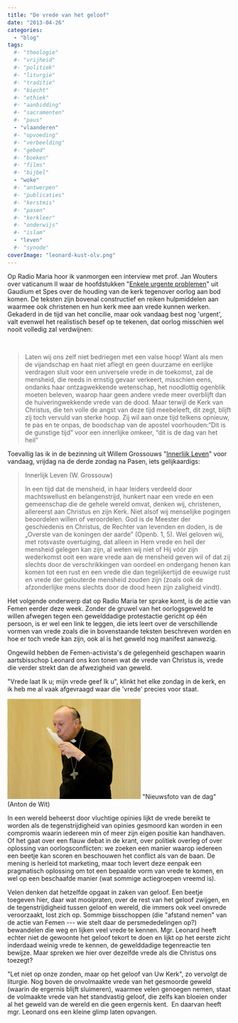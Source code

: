 ```yaml
---
title: "De vrede van het geloof"
date: "2013-04-26"
categories: 
  - "blog"
tags:
  #- "theologie"
  #- "vrijheid"
  #- "politiek"
  #- "liturgie"
  #- "traditie"
  #- "biecht"
  #- "ethiek"
  #- "aanbidding"
  #- "sacramenten"
  #- "paus"
  - "vlaanderen"
  #- "opvoeding"
  #- "verbeelding"
  #- "gebed"
  #- "boeken"
  #- "films"
  #- "bijbel"
  - "woke"
  #- "antwerpen"
  #- "publicaties"
  #- "kerstmis"
  #- "pasen"
  #- "kerkleer"
  #- "onderwijs"
  #- "islam"
  - "leven"
  #- "synode"
coverImage: "leonard-kust-olv.png"
---
```


Op Radio Maria hoor ik vanmorgen een interview met prof. Jan Wouters over vaticanum II waar de hoofdstukken "[Enkele urgente problemen](http://www.rkdocumenten.nl/rkdocs/index.php?mi=600&doc=575&id=3101)" uit Gaudium et Spes over de houding van de kerk tegenover oorlog aan bod komen. De teksten zijn bovenal constructief en reiken hulpmiddelen aan waarmee ook christenen en hun kerk mee aan vrede kunnen werken. Gekaderd in de tijd van het concilie, maar ook vandaag best nog 'urgent', valt evenwel het realistisch besef op te tekenen, dat oorlog misschien wel nooit volledig zal verdwijnen:

 

> Laten wij ons zelf niet bedriegen met een valse hoop! Want als men de vijandschap en haat niet aflegt en geen duurzame en eerlijke verdragen sluit voor een universele vrede in de toekomst, zal de mensheid, die reeds in ernstig gevaar verkeert, misschien eens, ondanks haar ontzagwekkende wetenschap, het noodlottig ogenblik moeten beleven, waarop haar geen andere vrede meer overblijft dan de huiveringwekkende vrede van de dood. Maar terwijl de Kerk van Christus, die ten volle de angst van deze tijd meebeleeft, dit zegt, blijft zij toch vervuld van sterke hoop. Zij wil aan onze tijd telkens opnieuw, te pas en te onpas, de boodschap van de apostel voorhouden:“Dit is de gunstige tijd” voor een innerlijke omkeer, “dit is de dag van het heil”

Toevallig las ik in de bezinning uit Willem Grossouws "[Innerlijk Leven](/page/e-boeken/)" voor vandaag, vrijdag na de derde zondag na Pasen, iets gelijkaardigs:

> Innerlijk Leven (W. Grossouw)
> 
> In een tijd dat de mensheid, in haar leiders verdeeld door machtswellust en belangenstrijd, hunkert naar een vrede en een gemeenschap die de gehele wereld omvat, denken wij, christenen, allereerst aan Christus en zijn Kerk. Niet alsof wij menselijke pogingen beoordelen willen of veroordelen. God is de Meester der geschiedenis en Christus, de Rechter van levenden en doden, is de „Overste van de koningen der aarde” (Openb. 1, 5). Wel geloven wij, met rotsvaste overtuiging, dat alleen in Hem vrede en heil der mensheid gelegen kan zijn, al weten wij niet of Hij vóór zijn wederkomst ooit een ware vrede aan de mensheid geven wil of dat zij slechts door de verschrikkingen van oordeel en ondergang henen kan komen tot een rust en een vrede die dan tegelijkertijd de eeuwige rust en vrede der gelouterde mensheid zouden zijn (zoals ook de afzonderlijke mens slechts door de dood heen zijn zaligheid vindt).

Het volgende onderwerp dat op Radio Maria ter sprake komt, is de actie van Femen eerder deze week. Zonder de gruwel van het oorlogsgeweld te willen afwegen tegen een gewelddadige protestactie gericht op één persoon, is er wel een link te leggen, die iets leert over de verschillende vormen van vrede zoals die in bovenstaande teksten beschreven worden en hoe er toch vrede kan zijn, ook al is het geweld nog manifest aanwezig.

Ongewild hebben de Femen-activista's de gelegenheid geschapen waarin aartsbisschop Leonard ons kon tonen wat de vrede van Christus is, vrede die verder strekt dan de afwezigheid van geweld.

"Vrede laat Ik u; mijn vrede geef Ik u", klinkt het elke zondag in de kerk, en ik heb me al vaak afgevraagd waar die 'vrede' precies voor staat.

![Mgr. Leonard kust een lege flacon in de vorm van de H.Maagd na de aanslag](images/leonard1-300x225.jpg) "Nieuwsfoto van de dag" (Anton de Wit)

In een wereld beheerst door vluchtige opinies lijkt de vrede bereikt te worden als de tegenstrijdigheid van opinies gesmoord kan worden in een compromis waarin iedereen min of meer zijn eigen positie kan handhaven. Of het gaat over een flauw debat in de krant, over politiek overleg of over oplossing van oorlogsconflicten: we zoeken een manier waarop iedereen een beetje kan scoren en beschouwen het conflict als van de baan. De mening is herleid tot marketing, maar toch levert deze eenpak een pragmatisch oplossing om tot een bepaalde vorm van vrede te komen, en wel op een beschaafde manier (wat sommige actiegroepen vreemd is).

Velen denken dat hetzelfde opgaat in zaken van geloof. Een beetje toegeven hier, daar wat mooipraten, over de rest van het geloof zwijgen, en de tegenstrijdigheid tussen geloof en wereld, die immers ook veel onvrede veroorzaakt, lost zich op. Sommige bisschoppen (die "afstand nemen" van de actie van Femen --- wie stelt daar de persmededelingen op?) bewandelen die weg en lijken veel vrede te kennen. Mgr. Leonard heeft echter niet de gewoonte het geloof tekort te doen en lijkt op het eerste zicht inderdaad weinig vrede te kennen, de gewelddadige tegenreactie ten bewijze. Maar spreken we hier over dezelfde vrede als die Christus ons toezegt?

"Let niet op onze zonden, maar op het geloof van Uw Kerk", zo vervolgt de liturgie. Nog boven de onvolmaakte vrede van het gesmoorde geweld (waarin de ergernis blijft sluimeren), waarmee velen genoegen nemen, staat de volmaakte vrede van het standvastig geloof, die zelfs kan bloeien onder al het geweld van de wereld en die geen ergernis kent.  En daarvan heeft mgr. Leonard ons een kleine glimp laten opvangen.
